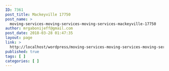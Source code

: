 ```yaml
---
ID: 7361
post_title: Mackeyville 17750
post_name: >
  moving-services-moving-services-moving-services-mackeyville-17750
author: mrgabonijeff@gmail.com
post_date: 2018-03-28 01:47:35
layout: page
link: >
  http://localhost/wordpress/moving-services-moving-services-moving-services-mackeyville-17750/
published: true
tags: [ ]
categories: [ ]
---
```

